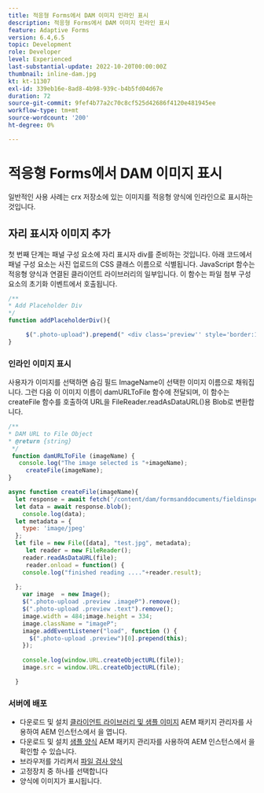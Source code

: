 ```yaml
---
title: 적응형 Forms에서 DAM 이미지 인라인 표시
description: 적응형 Forms에서 DAM 이미지 인라인 표시
feature: Adaptive Forms
version: 6.4,6.5
topic: Development
role: Developer
level: Experienced
last-substantial-update: 2022-10-20T00:00:00Z
thumbnail: inline-dam.jpg
kt: kt-11307
exl-id: 339eb16e-8ad8-4b98-939c-b4b5fd04d67e
duration: 72
source-git-commit: 9fef4b77a2c70c8cf525d42686f4120e481945ee
workflow-type: tm+mt
source-wordcount: '200'
ht-degree: 0%

---
```


# 적응형 Forms에서 DAM 이미지 표시

일반적인 사용 사례는 crx 저장소에 있는 이미지를 적응형 양식에 인라인으로 표시하는 것입니다.

## 자리 표시자 이미지 추가

첫 번째 단계는 패널 구성 요소에 자리 표시자 div를 준비하는 것입니다. 아래 코드에서 패널 구성 요소는 사진 업로드의 CSS 클래스 이름으로 식별됩니다. JavaScript 함수는 적응형 양식과 연결된 클라이언트 라이브러리의 일부입니다. 이 함수는 파일 첨부 구성 요소의 초기화 이벤트에서 호출됩니다.

```javascript
/**
* Add Placeholder Div
*/
function addPlaceholderDiv(){

     $(".photo-upload").prepend(" <div class='preview'' style='border:1px dotted;height:225px;width:175px;text-align:center'><br><br><div class='text'>The Image will appear here</div></div><br>");
}
```

### 인라인 이미지 표시

사용자가 이미지를 선택하면 숨김 필드 ImageName이 선택한 이미지 이름으로 채워집니다. 그런 다음 이 이미지 이름이 damURLToFile 함수에 전달되며, 이 함수는 createFile 함수를 호출하여 URL을 FileReader.readAsDataURL()용 Blob로 변환합니다.

```javascript
/**
* DAM URL to File Object
* @return {string} 
 */
 function damURLToFile (imageName) {
   console.log("The image selected is "+imageName);
     createFile(imageName);
}
```

```javascript
async function createFile(imageName){
  let response = await fetch('/content/dam/formsanddocuments/fieldinspection/images/'+imageName);
  let data = await response.blob();
    console.log(data);
  let metadata = {
    type: 'image/jpeg'
  };
  let file = new File([data], "test.jpg", metadata);
     let reader = new FileReader();
    reader.readAsDataURL(file);
     reader.onload = function() {
    console.log("finished reading ...."+reader.result);
    
  };
    var image  = new Image();
    $(".photo-upload .preview .imageP").remove();
    $(".photo-upload .preview .text").remove();
    image.width = 484;image.height = 334;
    image.className = "imageP";
    image.addEventListener("load", function () {
      $(".photo-upload .preview")[0].prepend(this);
    });
    
    console.log(window.URL.createObjectURL(file));
    image.src = window.URL.createObjectURL(file);

  }
```

### 서버에 배포

* 다운로드 및 설치 [클라이언트 라이브러리 및 샘플 이미지](assets/InlineDAMImage.zip) AEM 패키지 관리자를 사용하여 AEM 인스턴스에서 을 엽니다.
* 다운로드 및 설치 [샘플 양식](assets/FieldInspectionForm.zip) AEM 패키지 관리자를 사용하여 AEM 인스턴스에서 을 확인할 수 있습니다.
* 브라우저를 가리켜서 [파일 검사 양식](http://localhost:4502/content/dam/formsanddocuments/fieldinspection/fieldinspection/jcr:content?wcmmode=disabled)
* 고정장치 중 하나를 선택합니다
* 양식에 이미지가 표시됩니다.
